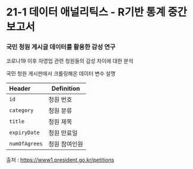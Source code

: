 # 21-1 데이터 애널리틱스 - R기반 통계 중간보고서

### 국민 청원 게시글 데이터를 활용한 감성 연구

코로나19 이후 자영업 관련 청원들의 감성 차이에 대한 분석



국민 청원 게시판에서 크롤링해온 데이터 변수 설명

| Header        | Definition    |
| :------------ | ------------- |
| `id`          | 청원 번호     |
| `category`    | 청원 분류     |
| `title`       | 청원 제목     |
| `expiryDate`  | 청원 만료일   |
| `numOfAgrees` | 청원 참여인원 |

출처 : https://www1.president.go.kr/petitions

